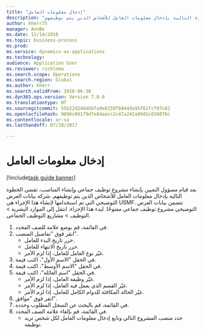 ```yaml
--- 
title: "إدخال معلومات العامل"
description: "بعد قيام مسؤول التعيين بإنشاء مشروع توظيف جماعي وإنشاء المناصب، تقضي الخطوة التالية بإدخال معلومات العامل للأشخاص الذين يتم توظيفهم."
author: kherr75
manager: AnnBe
ms.date: 11/14/2016
ms.topic: business-process
ms.prod: 
ms.service: dynamics-ax-applications
ms.technology: 
audience: Application User
ms.reviewer: rschloma
ms.search.scope: Operations
ms.search.region: Global
ms.author: kherr
ms.search.validFrom: 2016-06-30
ms.dyn365.ops.version: Version 7.0.0
ms.translationtype: HT
ms.sourcegitcommit: 55b22d246d6bfa9e8159fb844da95f61fcf07c62
ms.openlocfilehash: 9096c061f9d7e84aacc2c47a242a89d1c650076c
ms.contentlocale: ar-sa
ms.lasthandoff: 07/28/2017

---
```

# <a name="enter-worker-information"></a>إدخال معلومات العامل

[!include[task guide banner](../../includes/task-guide-banner.md)]

بعد قيام مسؤول التعيين بإنشاء مشروع توظيف جماعي وإنشاء المناصب، تقضي الخطوة التالية بإدخال معلومات العامل للأشخاص الذين يتم توظيفهم. شركة بيانات العرض التوضيحي التي تم استخدامها لإنشاء هذا الإجراء هي USMF. تتضمن بيانات العرض التوضيحي مشروع توظيف جماعي مفتوحًا. لبدء هذا الإجراء، انتقل إلى الموارد البشرية > التوظيف‬ > مشاريع التوظيف الجماعي.

1. في القائمة، قم بوضع علامة للصف المحدد.
2. انقر فوق "تفاصيل المنصب".
    * حرر تاريخ البدء للعامل.  
    * حرر تاريخ الانتهاء للعامل.  
    * غيّر نوع العامل للعامل، إذا لزم الأمر.  
3. في الحقل "الاسم الأول"، اكتب قيمة.
4. في الحقل "الاسم الأوسط‬"، اكتب قيمة.
5. في الحقل "اسم العائلة"، اكتب قيمة.
    * غيّر وظيفة العامل، إذا لزم الأمر.  
    * غيّر القسم الذي يعمل فيه العامل، إذا لزم الأمر.  
    * غيّر الحالة المكافئة للدوام الكامل‬ للعامل، إذا لزم الأمر.  
6. انقر فوق "موافق".
7. في القائمة، قم بالبحث عن السجل المطلوب وحدده.
8. في القائمة، قم بإلغاء علامة الصف المحدد.
    * حدد منصب المشروع التالي وتابع إدخال معلومات العامل لكل شخص تريد توظيفه.  


